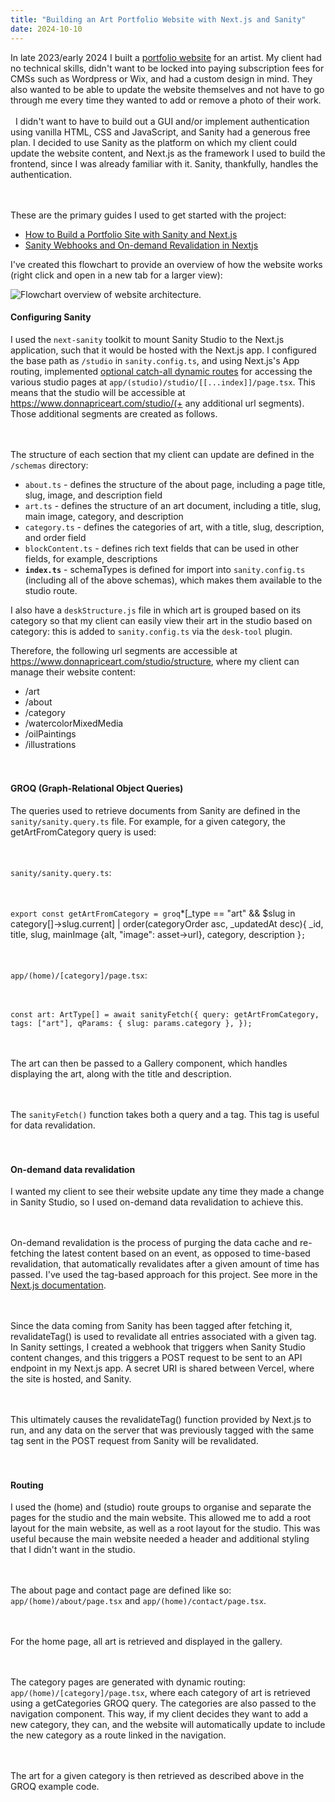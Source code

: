 ```yaml
---
title: "Building an Art Portfolio Website with Next.js and Sanity"
date: 2024-10-10
---
```


In late 2023/early 2024 I built a [portfolio website](https://www.donnapriceart.com/) for an artist. My client had no technical skills, didn't want to be locked into paying subscription fees for CMSs such as Wordpress or Wix, and had a custom design in mind. They also wanted to be able to update the website themselves and not have to go through me every time they wanted to add or remove a photo of their work.  
&nbsp;  
&nbsp;
I didn't want to have to build out a GUI and/or implement authentication using vanilla HTML, CSS and JavaScript, and Sanity had a generous free plan. I decided to use Sanity as the platform on which my client could update the website content, and Next.js as the framework I used to build the frontend, since I was already familiar with it. Sanity, thankfully, handles the authentication.  
&nbsp;  
&nbsp;

These are the primary guides I used to get started with the project:

- [How to Build a Portfolio Site with Sanity and Next.js](https://www.freecodecamp.org/news/how-to-build-a-portfolio-site-with-sanity-and-nextjs/#heading-what-is-sanity)
- [Sanity Webhooks and On-demand Revalidation in Nextjs](https://www.sanity.io/guides/sanity-webhooks-and-on-demand-revalidation-in-nextjs)

I've created this flowchart to provide an overview of how the website works (right click and open in a new tab for a larger view):

![Flowchart overview of website architecture.](/images/dpa-flowchart.png)

#### Configuring Sanity

I used the `next-sanity` toolkit to mount Sanity Studio to the Next.js application, such that it would be hosted with the Next.js app. I configured the base path as `/studio` in `sanity.config.ts`, and using Next.js's App routing, implemented [optional catch-all dynamic routes](https://nextjs.org/docs/pages/building-your-application/routing/dynamic-routes#optional-catch-all-segments) for accessing the various studio pages at `app/(studio)/studio/[[...index]]/page.tsx`. This means that the studio will be accessible at https://www.donnapriceart.com/studio/(+ any additional url segments). Those additional segments are created as follows.  
 &nbsp;  
 &nbsp;

The structure of each section that my client can update are defined in the `/schemas` directory:

- `about.ts` - defines the structure of the about page, including a page title, slug, image, and description field
- `art.ts` - defines the structure of an art document, including a title, slug, main image, category, and description
- `category.ts` - defines the categories of art, with a title, slug, description, and order field
- `blockContent.ts` - defines rich text fields that can be used in other fields, for example, descriptions
- **`index.ts`** - schemaTypes is defined for import into `sanity.config.ts` (including all of the above schemas), which makes them available to the studio route.

I also have a `deskStructure.js` file in which art is grouped based on its category so that my client can easily view their art in the studio based on category: this is added to `sanity.config.ts` via the `desk-tool` plugin.

Therefore, the following url segments are accessible at https://www.donnapriceart.com/studio/structure, where my client can manage their website content:

- /art
- /about
- /category
- /watercolorMixedMedia
- /oilPaintings
- /illustrations  
  &nbsp;  
  &nbsp;

#### GROQ (Graph-Relational Object Queries)

The queries used to retrieve documents from Sanity are defined in the `sanity/sanity.query.ts` file. For example, for a given category, the getArtFromCategory query is used:  
&nbsp;  
&nbsp;

`sanity/sanity.query.ts`:  
&nbsp;  
&nbsp;

`export const getArtFromCategory = groq`\*[\_type == "art" && $slug in category[]->slug.current] | order(categoryOrder asc, \_updatedAt desc){
\_id,
title,
slug,
mainImage {alt, "image": asset->url},
category,
description
}`;`  
&nbsp;  
&nbsp;

`app/(home)/[category]/page.tsx`:  
&nbsp;  
&nbsp;

`const art: ArtType[] = await sanityFetch({
    query: getArtFromCategory,
    tags: ["art"],
    qParams: { slug: params.category },
  });`  
 &nbsp;  
&nbsp;

The art can then be passed to a Gallery component, which handles displaying the art, along with the title and description.  
&nbsp;  
&nbsp;

The `sanityFetch()` function takes both a query and a tag. This tag is useful for data revalidation.  
&nbsp;  
&nbsp;

#### On-demand data revalidation

I wanted my client to see their website update any time they made a change in Sanity Studio, so I used on-demand data revalidation to achieve this.  
&nbsp;  
&nbsp;

On-demand revalidation is the process of purging the data cache and re-fetching the latest content based on an event, as opposed to time-based revalidation, that automatically revalidates after a given amount of time has passed. I've used the tag-based approach for this project. See more in the [Next.js documentation](https://nextjs.org/docs/app/building-your-application/data-fetching/fetching-caching-and-revalidating#revalidating-data).  
&nbsp;  
&nbsp;

Since the data coming from Sanity has been tagged after fetching it, revalidateTag() is used to revalidate all entries associated with a given tag. In Sanity settings, I created a webhook that triggers when Sanity Studio content changes, and this triggers a POST request to be sent to an API endpoint in my Next.js app. A secret URI is shared between Vercel, where the site is hosted, and Sanity.  
&nbsp;  
&nbsp;

This ultimately causes the revalidateTag() function provided by Next.js to run, and any data on the server that was previously tagged with the same tag sent in the POST request from Sanity will be revalidated.  
&nbsp;  
&nbsp;

#### Routing

I used the (home) and (studio) route groups to organise and separate the pages for the studio and the main website. This allowed me to add a root layout for the main website, as well as a root layout for the studio. This was useful because the main website needed a header and additional styling that I didn't want in the studio.  
&nbsp;  
&nbsp;

The about page and contact page are defined like so: `app/(home)/about/page.tsx` and `app/(home)/contact/page.tsx`.  
&nbsp;  
&nbsp;

For the home page, all art is retrieved and displayed in the gallery.  
&nbsp;  
&nbsp;

The category pages are generated with dynamic routing: `app/(home)/[category]/page.tsx`, where each category of art is retrieved using a getCategories GROQ query. The categories are also passed to the navigation component. This way, if my client decides they want to add a new category, they can, and the website will automatically update to include the new category as a route linked in the navigation.  
&nbsp;  
&nbsp;

The art for a given category is then retrieved as described above in the GROQ example code.
